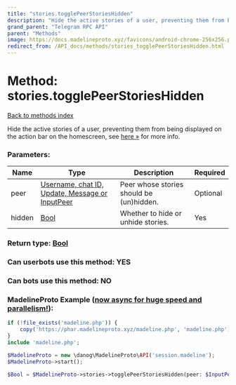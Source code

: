 ```yaml
---
title: "stories.togglePeerStoriesHidden"
description: "Hide the active stories of a user, preventing them from being displayed on the action bar on the homescreen, see [here »](https://core.telegram.org/api/stories#hiding-stories-of-other-users) for more info."
grand_parent: "Telegram RPC API"
parent: "Methods"
image: https://docs.madelineproto.xyz/favicons/android-chrome-256x256.png
redirect_from: /API_docs/methods/stories_togglePeerStoriesHidden.html
---
```

# Method: stories.togglePeerStoriesHidden
[Back to methods index](index.html)



Hide the active stories of a user, preventing them from being displayed on the action bar on the homescreen, see [here »](https://core.telegram.org/api/stories#hiding-stories-of-other-users) for more info.

### Parameters:

| Name     |    Type       | Description | Required |
|----------|---------------|-------------|----------|
|peer|[Username, chat ID, Update, Message or InputPeer](/API_docs/types/InputPeer.html) | Peer whose stories should be (un)hidden. | Optional|
|hidden|[Bool](/API_docs/types/Bool.html) | Whether to hide or unhide stories. | Yes|


### Return type: [Bool](/API_docs/types/Bool.html)

### Can userbots use this method: **YES**

### Can bots use this method: **NO**


### MadelineProto Example ([now async for huge speed and parallelism!](https://docs.madelineproto.xyz/docs/ASYNC.html)):


```php
if (!file_exists('madeline.php')) {
    copy('https://phar.madelineproto.xyz/madeline.php', 'madeline.php');
}
include 'madeline.php';

$MadelineProto = new \danog\MadelineProto\API('session.madeline');
$MadelineProto->start();

$Bool = $MadelineProto->stories->togglePeerStoriesHidden(peer: $InputPeer, hidden: $Bool, );
```

